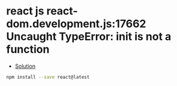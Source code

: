 # react js react-dom.development.js:17662 Uncaught TypeError: init is not a function
- [Solution](https://stackoverflow.com/questions/64460098/react-dom-17-0-0-update-error-typeerror-init-is-not-a-function)

```sh
npm install --save react@latest
```